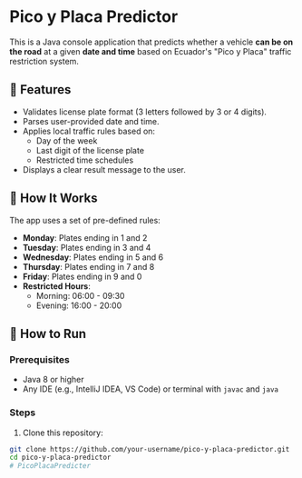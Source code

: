 # Pico y Placa Predictor

This is a Java console application that predicts whether a vehicle **can be on the road** at a given **date and time** based on Ecuador's "Pico y Placa" traffic restriction system.

## 📌 Features

- Validates license plate format (3 letters followed by 3 or 4 digits).
- Parses user-provided date and time.
- Applies local traffic rules based on:
  - Day of the week
  - Last digit of the license plate
  - Restricted time schedules
- Displays a clear result message to the user.

## 🧠 How It Works

The app uses a set of pre-defined rules:
- **Monday**: Plates ending in 1 and 2  
- **Tuesday**: Plates ending in 3 and 4  
- **Wednesday**: Plates ending in 5 and 6  
- **Thursday**: Plates ending in 7 and 8  
- **Friday**: Plates ending in 9 and 0  
- **Restricted Hours**:  
  - Morning: 06:00 - 09:30  
  - Evening: 16:00 - 20:00  

## 🚀 How to Run

### Prerequisites

- Java 8 or higher
- Any IDE (e.g., IntelliJ IDEA, VS Code) or terminal with `javac` and `java`

### Steps

1. Clone this repository:

```bash
git clone https://github.com/your-username/pico-y-placa-predictor.git
cd pico-y-placa-predictor
# PicoPlacaPredicter
